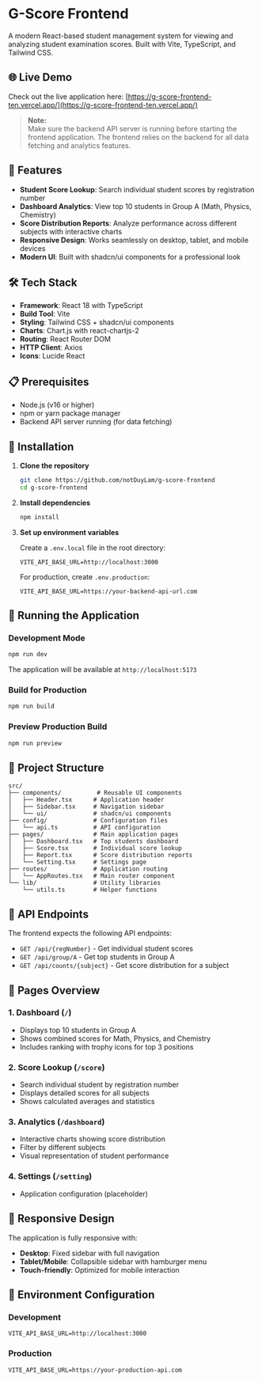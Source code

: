 # G-Score Frontend

A modern React-based student management system for viewing and analyzing student examination scores. Built with Vite, TypeScript, and Tailwind CSS.

## 🌐 Live Demo

Check out the live application here: [https://g-score-frontend-ten.vercel.app/](https://g-score-frontend-ten.vercel.app/)

> **Note:**  
> Make sure the backend API server is running before starting the frontend application. The frontend relies on the backend for all data fetching and analytics features.

## 🚀 Features

- **Student Score Lookup**: Search individual student scores by registration number
- **Dashboard Analytics**: View top 10 students in Group A (Math, Physics, Chemistry)
- **Score Distribution Reports**: Analyze performance across different subjects with interactive charts
- **Responsive Design**: Works seamlessly on desktop, tablet, and mobile devices
- **Modern UI**: Built with shadcn/ui components for a professional look

## 🛠️ Tech Stack

- **Framework**: React 18 with TypeScript
- **Build Tool**: Vite
- **Styling**: Tailwind CSS + shadcn/ui components
- **Charts**: Chart.js with react-chartjs-2
- **Routing**: React Router DOM
- **HTTP Client**: Axios
- **Icons**: Lucide React

## 📋 Prerequisites

- Node.js (v16 or higher)
- npm or yarn package manager
- Backend API server running (for data fetching)

## 🔧 Installation

1. **Clone the repository**

   ```bash
   git clone https://github.com/notDuyLam/g-score-frontend
   cd g-score-frontend
   ```

2. **Install dependencies**

   ```bash
   npm install
   ```

3. **Set up environment variables**

   Create a `.env.local` file in the root directory:

   ```env
   VITE_API_BASE_URL=http://localhost:3000
   ```

   For production, create `.env.production`:

   ```env
   VITE_API_BASE_URL=https://your-backend-api-url.com
   ```

## 🚀 Running the Application

### Development Mode

```bash
npm run dev
```

The application will be available at `http://localhost:5173`

### Build for Production

```bash
npm run build
```

### Preview Production Build

```bash
npm run preview
```

## 📁 Project Structure

```
src/
├── components/          # Reusable UI components
│   ├── Header.tsx      # Application header
│   ├── Sidebar.tsx     # Navigation sidebar
│   └── ui/             # shadcn/ui components
├── config/             # Configuration files
│   └── api.ts          # API configuration
├── pages/              # Main application pages
│   ├── Dashboard.tsx   # Top students dashboard
│   ├── Score.tsx       # Individual score lookup
│   ├── Report.tsx      # Score distribution reports
│   └── Setting.tsx     # Settings page
├── routes/             # Application routing
│   └── AppRoutes.tsx   # Main router component
└── lib/                # Utility libraries
    └── utils.ts        # Helper functions
```

## 🔌 API Endpoints

The frontend expects the following API endpoints:

- `GET /api/{regNumber}` - Get individual student scores
- `GET /api/group/A` - Get top students in Group A
- `GET /api/counts/{subject}` - Get score distribution for a subject

## 📱 Pages Overview

### 1. Dashboard (`/`)

- Displays top 10 students in Group A
- Shows combined scores for Math, Physics, and Chemistry
- Includes ranking with trophy icons for top 3 positions

### 2. Score Lookup (`/score`)

- Search individual student by registration number
- Displays detailed scores for all subjects
- Shows calculated averages and statistics

### 3. Analytics (`/dashboard`)

- Interactive charts showing score distribution
- Filter by different subjects
- Visual representation of student performance

### 4. Settings (`/setting`)

- Application configuration (placeholder)

## 🎨 Responsive Design

The application is fully responsive with:

- **Desktop**: Fixed sidebar with full navigation
- **Tablet/Mobile**: Collapsible sidebar with hamburger menu
- **Touch-friendly**: Optimized for mobile interaction

## 🔧 Environment Configuration

### Development

```env
VITE_API_BASE_URL=http://localhost:3000
```

### Production

```env
VITE_API_BASE_URL=https://your-production-api.com
```
